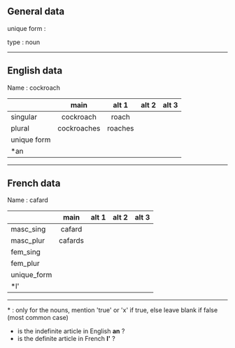 ## General data

unique form :

type : noun

---

## English data

Name : cockroach

|             |    main     |  alt 1  | alt 2 | alt 3 |
| :---------- | :---------: | :-----: | :---: | ----- |
| singular    |  cockroach  |  roach  |       |       |
| plural      | cockroaches | roaches |       |       |
| unique form |             |         |       |       |
| \*an        |             |         |       |       |

---

## French data

Name : cafard

|             |  main   | alt 1 | alt 2 | alt 3 |
| :---------- | :-----: | :---: | :---: | :---: |
| masc_sing   | cafard  |       |       |       |
| masc_plur   | cafards |       |       |       |
| fem_sing    |         |       |       |       |
| fem_plur    |         |       |       |       |
| unique_form |         |       |       |       |
| \*l'        |         |       |       |       |

---

\* : only for the nouns, mention 'true' or 'x' if true, else leave blank if false (most common case)

- is the indefinite article in English **an** ?
- is the definite article in French **l'** ?

